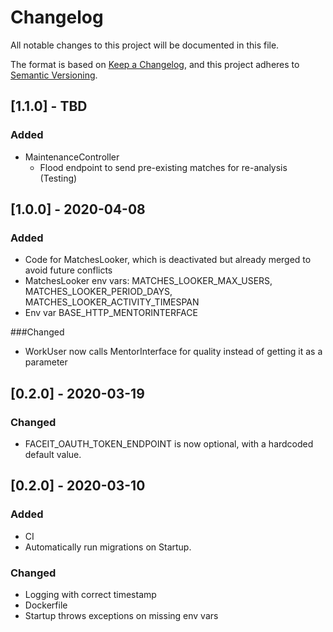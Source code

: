 # Changelog
All notable changes to this project will be documented in this file.

The format is based on [Keep a Changelog](https://keepachangelog.com/en/1.0.0/),
and this project adheres to [Semantic Versioning](https://semver.org/spec/v2.0.0.html).

## [1.1.0] - TBD
### Added
- MaintenanceController
    - Flood endpoint to send pre-existing matches for re-analysis (Testing)

## [1.0.0] - 2020-04-08
### Added
- Code for MatchesLooker, which is deactivated but already merged to avoid future conflicts
- MatchesLooker env vars: MATCHES_LOOKER_MAX_USERS, MATCHES_LOOKER_PERIOD_DAYS, MATCHES_LOOKER_ACTIVITY_TIMESPAN
- Env var BASE_HTTP_MENTORINTERFACE

###Changed
- WorkUser now calls MentorInterface for quality instead of getting it as a parameter

## [0.2.0] - 2020-03-19
### Changed
- FACEIT_OAUTH_TOKEN_ENDPOINT is now optional, with a hardcoded default value.

## [0.2.0] - 2020-03-10
### Added
- CI
- Automatically run migrations on Startup.

### Changed
- Logging with correct timestamp
- Dockerfile
- Startup throws exceptions on missing env vars
